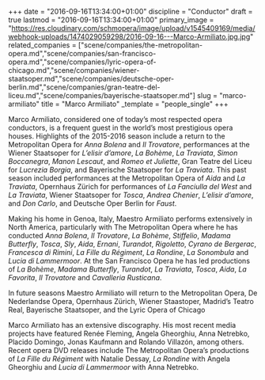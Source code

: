 +++
date = "2016-09-16T13:34:00+01:00"
discipline = "Conductor"
draft = true
lastmod = "2016-09-16T13:34:00+01:00"
primary_image = "https://res.cloudinary.com/schmopera/image/upload/v1545409169/media/webhook-uploads/1474029059298/2016-09-16---Marco-Armiliato.jpg.jpg"
related_companies = ["scene/companies/the-metropolitan-opera.md","scene/companies/san-francisco-opera.md","scene/companies/lyric-opera-of-chicago.md","scene/companies/wiener-staatsoper.md","scene/companies/deutsche-oper-berlin.md","scene/companies/gran-teatre-del-liceu.md","scene/companies/bayerische-staatsoper.md"]
slug = "marco-armiliato"
title = "Marco Armiliato"
_template = "people_single"
+++

Marco Armiliato, considered one of today’s most respected opera conductors, is a frequent guest in the world’s most prestigious opera houses. Highlights of the 2015-2016 season include a return to the Metropolitan Opera for *Anna Bolena* and *Il Trovatore*, performances at the Wiener Staatsoper for *L’elisir d’amore*, *La Bohème*, *La Traviata*, *Simon Boccanegra*, *Manon Lescaut*, and *Romeo et Juliette*, Gran Teatre del Liceu for *Lucrezia Borgia*, and Bayerische Staatsoper for *La Traviata*. This past season included performances at the Metropolitan Opera of *Aida* and *La Traviata*, Opernhaus Zürich for performances of *La Fanciulla del West* and *La Traviata*, Wiener Staatsoper for *Tosca*, *Andrea Chenier*, *L’elisir d’amore*, and *Don Carlo*, and Deutsche Oper Berlin for *Faust*.

Making his home in Genoa, Italy, Maestro Armiliato performs extensively in North America, particularly with The Metropolitan Opera where he has conducted *Anna Bolena*, *Il Trovatore*, *La Bohème*, *Stiffelio*, *Madama Butterfly*, *Tosca*, *Sly*, *Aida*, *Ernani*, *Turandot*, *Rigoletto*, *Cyrano de Bergerac*, *Francesca di Rimini*, *La Fille du Régiment*, *La Rondine*, *La Sonombula* and *Lucia di Lammermoor*. At the San Francisco Opera he has led productions of *La Bohème*, *Madama Butterfly*, *Turandot*, *La Traviata*, *Tosca*, *Aida*, *La Favorita*, *Il Trovatore* and *Cavalleria Rusticana*.

In future seasons Maestro Armiliato will return to the Metropolitan Opera, De Nederlandse Opera, Opernhaus Zürich, Wiener Staastoper, Madrid’s Teatro Real, Bayerische Staatsoper, and the Lyric Opera of Chicago

Marco Armiliato has an extensive discography. His most recent media projects have featured Renée Fleming, Angela Gheorghiu, Anna Netrebko, Placido Domingo, Jonas Kaufmann and Rolando Villazón, among others.  Recent opera DVD releases include The Metropolitan Opera’s productions of *La Fille du Régiment* with Natalie Dessay, *La Rondine* with Angela Gheorghiu and *Lucia di Lammermoor* with Anna Netrebko.
